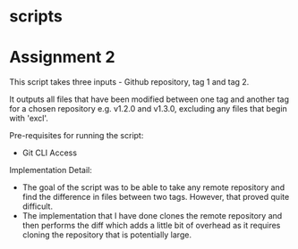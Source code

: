 # scripts


# Assignment 2

This script takes three inputs - Github repository, tag 1 and tag 2.

It outputs all files that have been modified between one tag and another tag for a chosen repository e.g. v1.2.0 and v1.3.0, excluding any files that begin with 'excl'.

Pre-requisites for running the script:
- Git CLI Access

Implementation Detail:
- The goal of the script was to be able to take any remote repository and find the difference in files between two tags. However, that proved quite difficult.
- The implementation that I have done clones the remote repository and then performs the diff which adds a little bit of overhead as it requires cloning the repository that is potentially large.
 

